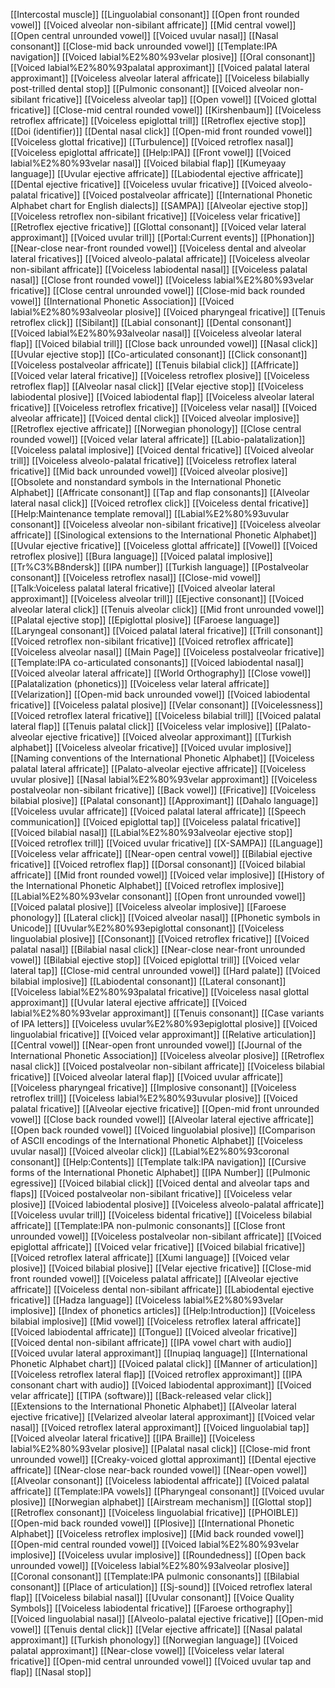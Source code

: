 [[Intercostal muscle]]
[[Linguolabial consonant]]
[[Open front rounded vowel]]
[[Voiced alveolar non-sibilant affricate]]
[[Mid central vowel]]
[[Open central unrounded vowel]]
[[Voiced uvular nasal]]
[[Nasal consonant]]
[[Close-mid back unrounded vowel]]
[[Template:IPA navigation]]
[[Voiced labial%E2%80%93velar plosive]]
[[Oral consonant]]
[[Voiced labial%E2%80%93palatal approximant]]
[[Voiced palatal lateral approximant]]
[[Voiceless alveolar lateral affricate]]
[[Voiceless bilabially post-trilled dental stop]]
[[Pulmonic consonant]]
[[Voiced alveolar non-sibilant fricative]]
[[Voiceless alveolar tap]]
[[Open vowel]]
[[Voiced glottal fricative]]
[[Close-mid central rounded vowel]]
[[Kirshenbaum]]
[[Voiceless retroflex affricate]]
[[Voiceless epiglottal trill]]
[[Retroflex ejective stop]]
[[Doi (identifier)]]
[[Dental nasal click]]
[[Open-mid front rounded vowel]]
[[Voiceless glottal fricative]]
[[Turbulence]]
[[Voiced retroflex nasal]]
[[Voiceless epiglottal affricate]]
[[Help:IPA]]
[[Front vowel]]
[[Voiced labial%E2%80%93velar nasal]]
[[Voiced bilabial flap]]
[[Kumeyaay language]]
[[Uvular ejective affricate]]
[[Labiodental ejective affricate]]
[[Dental ejective fricative]]
[[Voiceless uvular fricative]]
[[Voiced alveolo-palatal fricative]]
[[Voiced postalveolar affricate]]
[[International Phonetic Alphabet chart for English dialects]]
[[SAMPA]]
[[Alveolar ejective stop]]
[[Voiceless retroflex non-sibilant fricative]]
[[Voiceless velar fricative]]
[[Retroflex ejective fricative]]
[[Glottal consonant]]
[[Voiced velar lateral approximant]]
[[Voiced uvular trill]]
[[Portal:Current events]]
[[Phonation]]
[[Near-close near-front rounded vowel]]
[[Voiceless dental and alveolar lateral fricatives]]
[[Voiced alveolo-palatal affricate]]
[[Voiceless alveolar non-sibilant affricate]]
[[Voiceless labiodental nasal]]
[[Voiceless palatal nasal]]
[[Close front rounded vowel]]
[[Voiceless labial%E2%80%93velar fricative]]
[[Close central unrounded vowel]]
[[Close-mid back rounded vowel]]
[[International Phonetic Association]]
[[Voiced labial%E2%80%93alveolar plosive]]
[[Voiced pharyngeal fricative]]
[[Tenuis retroflex click]]
[[Sibilant]]
[[Labial consonant]]
[[Dental consonant]]
[[Voiced labial%E2%80%93alveolar nasal]]
[[Voiceless alveolar lateral flap]]
[[Voiced bilabial trill]]
[[Close back unrounded vowel]]
[[Nasal click]]
[[Uvular ejective stop]]
[[Co-articulated consonant]]
[[Click consonant]]
[[Voiceless postalveolar affricate]]
[[Tenuis bilabial click]]
[[Affricate]]
[[Voiced velar lateral fricative]]
[[Voiceless retroflex plosive]]
[[Voiceless retroflex flap]]
[[Alveolar nasal click]]
[[Velar ejective stop]]
[[Voiceless labiodental plosive]]
[[Voiced labiodental flap]]
[[Voiceless alveolar lateral fricative]]
[[Voiceless retroflex fricative]]
[[Voiceless velar nasal]]
[[Voiced alveolar affricate]]
[[Voiced dental click]]
[[Voiced alveolar implosive]]
[[Retroflex ejective affricate]]
[[Norwegian phonology]]
[[Close central rounded vowel]]
[[Voiced velar lateral affricate]]
[[Labio-palatalization]]
[[Voiceless palatal implosive]]
[[Voiced dental fricative]]
[[Voiced alveolar trill]]
[[Voiceless alveolo-palatal fricative]]
[[Voiceless retroflex lateral fricative]]
[[Mid back unrounded vowel]]
[[Voiced alveolar plosive]]
[[Obsolete and nonstandard symbols in the International Phonetic Alphabet]]
[[Affricate consonant]]
[[Tap and flap consonants]]
[[Alveolar lateral nasal click]]
[[Voiced retroflex click]]
[[Voiceless dental fricative]]
[[Help:Maintenance template removal]]
[[Labial%E2%80%93uvular consonant]]
[[Voiceless alveolar non-sibilant fricative]]
[[Voiceless alveolar affricate]]
[[Sinological extensions to the International Phonetic Alphabet]]
[[Uvular ejective fricative]]
[[Voiceless glottal affricate]]
[[Vowel]]
[[Voiced retroflex plosive]]
[[Bura language]]
[[Voiced palatal implosive]]
[[Tr%C3%B8ndersk]]
[[IPA number]]
[[Turkish language]]
[[Postalveolar consonant]]
[[Voiceless retroflex nasal]]
[[Close-mid vowel]]
[[Talk:Voiceless palatal lateral fricative]]
[[Voiced alveolar lateral approximant]]
[[Voiceless alveolar trill]]
[[Ejective consonant]]
[[Voiced alveolar lateral click]]
[[Tenuis alveolar click]]
[[Mid front unrounded vowel]]
[[Palatal ejective stop]]
[[Epiglottal plosive]]
[[Faroese language]]
[[Laryngeal consonant]]
[[Voiced palatal lateral fricative]]
[[Trill consonant]]
[[Voiced retroflex non-sibilant fricative]]
[[Voiced retroflex affricate]]
[[Voiceless alveolar nasal]]
[[Main Page]]
[[Voiceless postalveolar fricative]]
[[Template:IPA co-articulated consonants]]
[[Voiced labiodental nasal]]
[[Voiced alveolar lateral affricate]]
[[World Orthography]]
[[Close vowel]]
[[Palatalization (phonetics)]]
[[Voiceless velar lateral affricate]]
[[Velarization]]
[[Open-mid back unrounded vowel]]
[[Voiced labiodental fricative]]
[[Voiceless palatal plosive]]
[[Velar consonant]]
[[Voicelessness]]
[[Voiced retroflex lateral fricative]]
[[Voiceless bilabial trill]]
[[Voiced palatal lateral flap]]
[[Tenuis palatal click]]
[[Voiceless velar implosive]]
[[Palato-alveolar ejective fricative]]
[[Voiced alveolar approximant]]
[[Turkish alphabet]]
[[Voiceless alveolar fricative]]
[[Voiced uvular implosive]]
[[Naming conventions of the International Phonetic Alphabet]]
[[Voiceless palatal lateral affricate]]
[[Palato-alveolar ejective affricate]]
[[Voiceless uvular plosive]]
[[Nasal labial%E2%80%93velar approximant]]
[[Voiceless postalveolar non-sibilant fricative]]
[[Back vowel]]
[[Fricative]]
[[Voiceless bilabial plosive]]
[[Palatal consonant]]
[[Approximant]]
[[Dahalo language]]
[[Voiceless uvular affricate]]
[[Voiced palatal lateral affricate]]
[[Speech communication]]
[[Voiced epiglottal tap]]
[[Voiceless palatal fricative]]
[[Voiced bilabial nasal]]
[[Labial%E2%80%93alveolar ejective stop]]
[[Voiced retroflex trill]]
[[Voiced uvular fricative]]
[[X-SAMPA]]
[[Language]]
[[Voiceless velar affricate]]
[[Near-open central vowel]]
[[Bilabial ejective fricative]]
[[Voiced retroflex flap]]
[[Dorsal consonant]]
[[Voiced bilabial affricate]]
[[Mid front rounded vowel]]
[[Voiced velar implosive]]
[[History of the International Phonetic Alphabet]]
[[Voiced retroflex implosive]]
[[Labial%E2%80%93velar consonant]]
[[Open front unrounded vowel]]
[[Voiced palatal plosive]]
[[Voiceless alveolar implosive]]
[[Faroese phonology]]
[[Lateral click]]
[[Voiced alveolar nasal]]
[[Phonetic symbols in Unicode]]
[[Uvular%E2%80%93epiglottal consonant]]
[[Voiceless linguolabial plosive]]
[[Consonant]]
[[Voiced retroflex fricative]]
[[Voiced palatal nasal]]
[[Bilabial nasal click]]
[[Near-close near-front unrounded vowel]]
[[Bilabial ejective stop]]
[[Voiced epiglottal trill]]
[[Voiced velar lateral tap]]
[[Close-mid central unrounded vowel]]
[[Hard palate]]
[[Voiced bilabial implosive]]
[[Labiodental consonant]]
[[Lateral consonant]]
[[Voiceless labial%E2%80%93palatal fricative]]
[[Voiceless nasal glottal approximant]]
[[Uvular lateral ejective affricate]]
[[Voiced labial%E2%80%93velar approximant]]
[[Tenuis consonant]]
[[Case variants of IPA letters]]
[[Voiceless uvular%E2%80%93epiglottal plosive]]
[[Voiced linguolabial fricative]]
[[Voiced velar approximant]]
[[Relative articulation]]
[[Central vowel]]
[[Near-open front unrounded vowel]]
[[Journal of the International Phonetic Association]]
[[Voiceless alveolar plosive]]
[[Retroflex nasal click]]
[[Voiced postalveolar non-sibilant affricate]]
[[Voiceless bilabial fricative]]
[[Voiced alveolar lateral flap]]
[[Voiced uvular affricate]]
[[Voiceless pharyngeal fricative]]
[[Implosive consonant]]
[[Voiceless retroflex trill]]
[[Voiceless labial%E2%80%93uvular plosive]]
[[Voiced palatal fricative]]
[[Alveolar ejective fricative]]
[[Open-mid front unrounded vowel]]
[[Close back rounded vowel]]
[[Alveolar lateral ejective affricate]]
[[Open back rounded vowel]]
[[Voiced linguolabial plosive]]
[[Comparison of ASCII encodings of the International Phonetic Alphabet]]
[[Voiceless uvular nasal]]
[[Voiced alveolar click]]
[[Labial%E2%80%93coronal consonant]]
[[Help:Contents]]
[[Template talk:IPA navigation]]
[[Cursive forms of the International Phonetic Alphabet]]
[[IPA Number]]
[[Pulmonic egressive]]
[[Voiced bilabial click]]
[[Voiced dental and alveolar taps and flaps]]
[[Voiced postalveolar non-sibilant fricative]]
[[Voiceless velar plosive]]
[[Voiced labiodental plosive]]
[[Voiceless alveolo-palatal affricate]]
[[Voiceless uvular trill]]
[[Voiceless bidental fricative]]
[[Voiceless bilabial affricate]]
[[Template:IPA non-pulmonic consonants]]
[[Close front unrounded vowel]]
[[Voiceless postalveolar non-sibilant affricate]]
[[Voiced epiglottal affricate]]
[[Voiced velar fricative]]
[[Voiced bilabial fricative]]
[[Voiced retroflex lateral affricate]]
[[Xumi language]]
[[Voiced velar plosive]]
[[Voiced bilabial plosive]]
[[Velar ejective fricative]]
[[Close-mid front rounded vowel]]
[[Voiceless palatal affricate]]
[[Alveolar ejective affricate]]
[[Voiceless dental non-sibilant affricate]]
[[Labiodental ejective fricative]]
[[Hadza language]]
[[Voiceless labial%E2%80%93velar implosive]]
[[Index of phonetics articles]]
[[Help:Introduction]]
[[Voiceless bilabial implosive]]
[[Mid vowel]]
[[Voiceless retroflex lateral affricate]]
[[Voiced labiodental affricate]]
[[Tongue]]
[[Voiced alveolar fricative]]
[[Voiced dental non-sibilant affricate]]
[[IPA vowel chart with audio]]
[[Voiced uvular lateral approximant]]
[[Inupiaq language]]
[[International Phonetic Alphabet chart]]
[[Voiced palatal click]]
[[Manner of articulation]]
[[Voiceless retroflex lateral flap]]
[[Voiced retroflex approximant]]
[[IPA consonant chart with audio]]
[[Voiced labiodental approximant]]
[[Voiced velar affricate]]
[[TIPA (software)]]
[[Back-released velar click]]
[[Extensions to the International Phonetic Alphabet]]
[[Alveolar lateral ejective fricative]]
[[Velarized alveolar lateral approximant]]
[[Voiced velar nasal]]
[[Voiced retroflex lateral approximant]]
[[Voiced linguolabial tap]]
[[Voiced alveolar lateral fricative]]
[[IPA Braille]]
[[Voiceless labial%E2%80%93velar plosive]]
[[Palatal nasal click]]
[[Close-mid front unrounded vowel]]
[[Creaky-voiced glottal approximant]]
[[Dental ejective affricate]]
[[Near-close near-back rounded vowel]]
[[Near-open vowel]]
[[Alveolar consonant]]
[[Voiceless labiodental affricate]]
[[Voiced palatal affricate]]
[[Template:IPA vowels]]
[[Pharyngeal consonant]]
[[Voiced uvular plosive]]
[[Norwegian alphabet]]
[[Airstream mechanism]]
[[Glottal stop]]
[[Retroflex consonant]]
[[Voiceless linguolabial fricative]]
[[PHOIBLE]]
[[Open-mid back rounded vowel]]
[[Plosive]]
[[International Phonetic Alphabet]]
[[Voiceless retroflex implosive]]
[[Mid back rounded vowel]]
[[Open-mid central rounded vowel]]
[[Voiced labial%E2%80%93velar implosive]]
[[Voiceless uvular implosive]]
[[Roundedness]]
[[Open back unrounded vowel]]
[[Voiceless labial%E2%80%93alveolar plosive]]
[[Coronal consonant]]
[[Template:IPA pulmonic consonants]]
[[Bilabial consonant]]
[[Place of articulation]]
[[Sj-sound]]
[[Voiced retroflex lateral flap]]
[[Voiceless bilabial nasal]]
[[Uvular consonant]]
[[Voice Quality Symbols]]
[[Voiceless labiodental fricative]]
[[Faroese orthography]]
[[Voiced linguolabial nasal]]
[[Alveolo-palatal ejective fricative]]
[[Open-mid vowel]]
[[Tenuis dental click]]
[[Velar ejective affricate]]
[[Nasal palatal approximant]]
[[Turkish phonology]]
[[Norwegian language]]
[[Voiced palatal approximant]]
[[Near-close vowel]]
[[Voiceless velar lateral fricative]]
[[Open-mid central unrounded vowel]]
[[Voiced uvular tap and flap]]
[[Nasal stop]]
